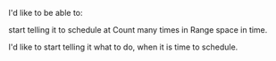 I'd like to be able to:

start telling it to schedule at Count many times in Range space in time.

I'd like to start telling it what to do, when it is time to schedule.



